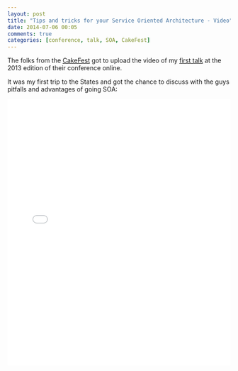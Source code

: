 ```yaml
---
layout: post
title: "Tips and tricks for your Service Oriented Architecture - Video"
date: 2014-07-06 00:05
comments: true
categories: [conference, talk, SOA, CakeFest]
---
```


The folks from the [CakeFest](http://cakefest.org/) got to upload the video of my
[first talk](http://www.slideshare.net/odino/tips-and-tricks-for-your-service-oriented-architecture-cakefest-2013-in-san-francisco)
at the 2013 edition of their conference online.

<!-- more -->

It was my first trip to the States and got the chance to discuss
with the guys pitfalls and advantages of going SOA:

<iframe width="100%" height="600px" src="//www.youtube.com/embed/PdClg5bMcow" frameborder="0" allowfullscreen></iframe>
